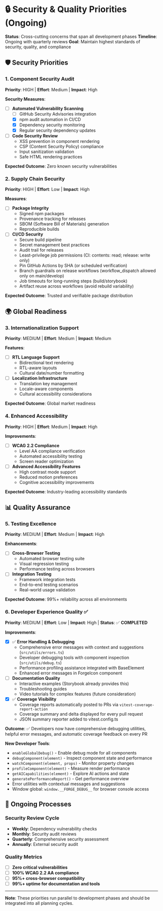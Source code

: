 # 🔒 Security & Quality Priorities (Ongoing)

**Status**: Cross-cutting concerns that span all development phases
**Timeline**: Ongoing with quarterly reviews
**Goal**: Maintain highest standards of security, quality, and compliance

## 🛡️ **Security Priorities**

### 1. Component Security Audit

**Priority**: HIGH | **Effort**: Medium | **Impact**: High

**Security Measures**:

- [ ] **Automated Vulnerability Scanning**
  - [ ] GitHub Security Advisories integration
  - [x] npm audit automation in CI/CD
  - [x] Dependency security monitoring
  - [x] Regular security dependency updates
- [ ] **Code Security Review**
  - XSS prevention in component rendering
  - CSP (Content Security Policy) compliance
  - Input sanitization validation
  - Safe HTML rendering practices

**Expected Outcome**: Zero known security vulnerabilities

### 2. Supply Chain Security

**Priority**: HIGH | **Effort**: Low | **Impact**: High

**Measures**:

- [ ] **Package Integrity**
  - Signed npm packages
  - Provenance tracking for releases
  - SBOM (Software Bill of Materials) generation
  - Reproducible builds
- [ ] **CI/CD Security**
  - Secure build pipeline
  - Secret management best practices
  - Audit trail for releases
  - Least-privilege job permissions (CI: contents: read; release: write only)
  - Pin GitHub Actions by SHA (or scheduled verification)
  - Branch guardrails on release workflows (workflow_dispatch allowed only on main/develop)
  - Job timeouts for long-running steps (build/storybook)
  - Artifact reuse across workflows (avoid rebuild variability)

**Expected Outcome**: Trusted and verifiable package distribution

## 🌍 **Global Readiness**

### 3. Internationalization Support

**Priority**: MEDIUM | **Effort**: Medium | **Impact**: Medium

**Features**:

- [ ] **RTL Language Support**
  - Bidirectional text rendering
  - RTL-aware layouts
  - Cultural date/number formatting
- [ ] **Localization Infrastructure**
  - Translation key management
  - Locale-aware components
  - Cultural accessibility considerations

**Expected Outcome**: Global market readiness

### 4. Enhanced Accessibility

**Priority**: HIGH | **Effort**: Medium | **Impact**: High

**Improvements**:

- [ ] **WCAG 2.2 Compliance**
  - Level AA compliance verification
  - Automated accessibility testing
  - Screen reader optimization
- [ ] **Advanced Accessibility Features**
  - High contrast mode support
  - Reduced motion preferences
  - Cognitive accessibility improvements

**Expected Outcome**: Industry-leading accessibility standards

## 📊 **Quality Assurance**

### 5. Testing Excellence

**Priority**: MEDIUM | **Effort**: Medium | **Impact**: High

**Enhancements**:

- [ ] **Cross-Browser Testing**
  - Automated browser testing suite
  - Visual regression testing
  - Performance testing across browsers
- [ ] **Integration Testing**
  - Framework integration tests
  - End-to-end testing scenarios
  - Real-world usage validation

**Expected Outcome**: 99%+ reliability across all environments

### 6. Developer Experience Quality ✅

**Priority**: MEDIUM | **Effort**: Low | **Impact**: High | **Status**: ✅ **COMPLETED**

**Improvements**:

- [x] ✅ **Error Handling & Debugging**
  - Comprehensive error messages with context and suggestions (`src/utils/errors.ts`)
  - Developer debugging tools with component inspection (`src/utils/debug.ts`)
  - Performance profiling assistance integrated with BaseElement
  - Enhanced error messages in ForgeIcon component
- [ ] **Documentation Quality**
  - Interactive examples (Storybook already provides this)
  - Troubleshooting guides
  - Video tutorials for complex features (future consideration)
- [x] ✅ **Coverage Visibility**
  - Coverage reports automatically posted to PRs via `vitest-coverage-report-action`
  - Coverage summary and delta displayed for every pull request
  - JSON summary reporter added to vitest.config.ts

**Outcome**: ✅ Developers now have comprehensive debugging utilities, helpful error messages, and automatic coverage feedback on every PR

**New Developer Tools**:

- `enableGlobalDebug()` - Enable debug mode for all components
- `debugComponent(element)` - Inspect component state and performance
- `watchComponent(element, props)` - Monitor property changes
- `profileComponent(element)` - Measure render performance
- `getAICapabilities(element)` - Explore AI actions and state
- `generatePerformanceReport()` - Get performance overview
- Error utilities with contextual messages and suggestions
- Window global: `window.__FORGE_DEBUG__` for browser console access

## 🔄 **Ongoing Processes**

### Security Review Cycle

- **Weekly**: Dependency vulnerability checks
- **Monthly**: Security audit reviews
- **Quarterly**: Comprehensive security assessment
- **Annually**: External security audit

### Quality Metrics

- [ ] **Zero critical vulnerabilities**
- [ ] **100% WCAG 2.2 AA compliance**
- [ ] **95%+ cross-browser compatibility**
- [ ] **99%+ uptime for documentation and tools**

---

**Note**: These priorities run parallel to development phases and should be integrated into all planning cycles.
